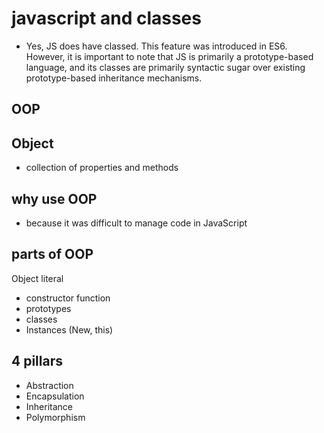 # javascript and classes
- Yes, JS does have classed. This feature was introduced in ES6. However, it is important to note that JS is primarily a prototype-based language, and its classes are primarily syntactic sugar over existing prototype-based inheritance mechanisms.


## OOP

## Object
- collection of properties and methods

## why use OOP
- because it was difficult to manage code in JavaScript

## parts of OOP
Object literal

- constructor function
- prototypes
- classes
- Instances (New, this)


## 4 pillars
- Abstraction
- Encapsulation
- Inheritance
- Polymorphism
